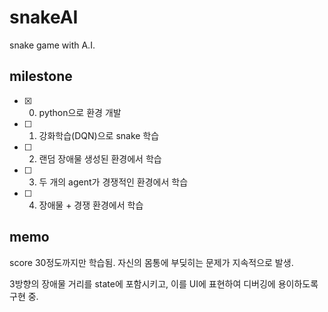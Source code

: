 # snakeAI

snake game with A.I.

## milestone

- [x] 0. python으로 환경 개발
- [ ] 1. 강화학습(DQN)으로 snake 학습
- [ ] 2. 랜덤 장애물 생성된 환경에서 학습
- [ ] 3. 두 개의 agent가 경쟁적인 환경에서 학습
- [ ] 4. 장애물 + 경쟁 환경에서 학습

## memo

score 30정도까지만 학습됨. 자신의 몸통에 부딪히는 문제가 지속적으로 발생.

3방향의 장애물 거리를 state에 포함시키고, 이를 UI에 표현하여 디버깅에 용이하도록 구현 중.
